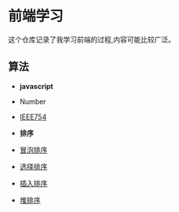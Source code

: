 # 前端学习

这个仓库记录了我学习前端的过程,内容可能比较广泛。

## 算法

- **javascript**
- Number
- [IEEE754](src/javascript/number/IEEE754)

- **排序**
- [冒泡排序](src/algorithms/sort/bubble-sort)
- [选择排序](src/algorithms/sort/selection-sort)
- [插入排序](src/algorithms/sort/insertion-sort)
- [堆排序](src/algorithms/sort/heap-sort)
